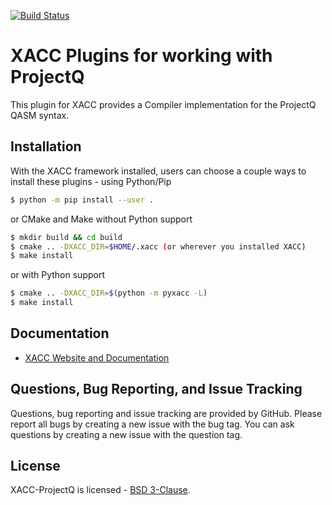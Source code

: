 [![Build Status](https://travis-ci.org/ORNL-QCI/xacc-projectq.svg?branch=master)](https://travis-ci.org/ORNL-QCI/xacc-projectq)

# XACC Plugins for working with ProjectQ
This plugin for XACC provides a Compiler implementation for the ProjectQ QASM syntax. 

Installation
------------
With the XACC framework installed, users can choose a couple ways to install these plugins - using Python/Pip
```bash
$ python -m pip install --user .
```
or CMake and Make without Python support
```bash
$ mkdir build && cd build
$ cmake .. -DXACC_DIR=$HOME/.xacc (or wherever you installed XACC)
$ make install 
```
or with Python support
```bash
$ cmake .. -DXACC_DIR=$(python -m pyxacc -L)
$ make install
```

Documentation
-------------

* [XACC Website and Documentation ](https://xacc.readthedocs.io)

Questions, Bug Reporting, and Issue Tracking
--------------------------------------------

Questions, bug reporting and issue tracking are provided by GitHub. Please
report all bugs by creating a new issue with the bug tag. You can ask
questions by creating a new issue with the question tag.

License
-------

XACC-ProjectQ is licensed - [BSD 3-Clause](LICENSE).
